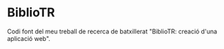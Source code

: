 # BiblioTR
Codi font del meu treball de recerca de batxillerat "BiblioTR: creació d'una aplicació web".
